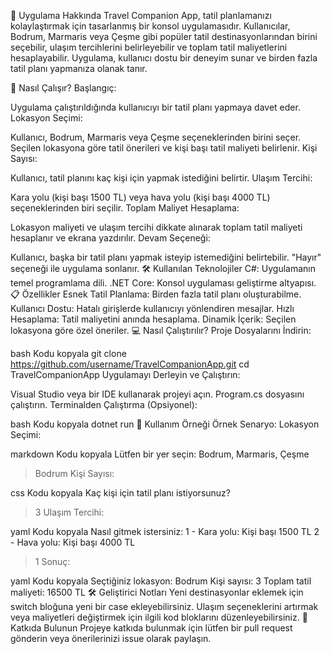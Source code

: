 📌 Uygulama Hakkında
Travel Companion App, tatil planlamanızı kolaylaştırmak için tasarlanmış bir konsol uygulamasıdır. Kullanıcılar, Bodrum, Marmaris veya Çeşme gibi popüler tatil destinasyonlarından birini seçebilir, ulaşım tercihlerini belirleyebilir ve toplam tatil maliyetlerini hesaplayabilir. Uygulama, kullanıcı dostu bir deneyim sunar ve birden fazla tatil planı yapmanıza olanak tanır.

🚀 Nasıl Çalışır?
Başlangıç:

Uygulama çalıştırıldığında kullanıcıyı bir tatil planı yapmaya davet eder.
Lokasyon Seçimi:

Kullanıcı, Bodrum, Marmaris veya Çeşme seçeneklerinden birini seçer.
Seçilen lokasyona göre tatil önerileri ve kişi başı tatil maliyeti belirlenir.
Kişi Sayısı:

Kullanıcı, tatil planını kaç kişi için yapmak istediğini belirtir.
Ulaşım Tercihi:

Kara yolu (kişi başı 1500 TL) veya hava yolu (kişi başı 4000 TL) seçeneklerinden biri seçilir.
Toplam Maliyet Hesaplama:

Lokasyon maliyeti ve ulaşım tercihi dikkate alınarak toplam tatil maliyeti hesaplanır ve ekrana yazdırılır.
Devam Seçeneği:

Kullanıcı, başka bir tatil planı yapmak isteyip istemediğini belirtebilir.
"Hayır" seçeneği ile uygulama sonlanır.
🛠️ Kullanılan Teknolojiler
C#: Uygulamanın temel programlama dili.
.NET Core: Konsol uygulaması geliştirme altyapısı.
📋 Özellikler
Esnek Tatil Planlama: Birden fazla tatil planı oluşturabilme.
Kullanıcı Dostu: Hatalı girişlerde kullanıcıyı yönlendiren mesajlar.
Hızlı Hesaplama: Tatil maliyetini anında hesaplama.
Dinamik İçerik: Seçilen lokasyona göre özel öneriler.
💻 Nasıl Çalıştırılır?
Proje Dosyalarını İndirin:

bash
Kodu kopyala
git clone https://github.com/username/TravelCompanionApp.git
cd TravelCompanionApp
Uygulamayı Derleyin ve Çalıştırın:

Visual Studio veya bir IDE kullanarak projeyi açın.
Program.cs dosyasını çalıştırın.
Terminalden Çalıştırma (Opsiyonel):

bash
Kodu kopyala
dotnet run
📝 Kullanım Örneği
Örnek Senaryo:
Lokasyon Seçimi:

markdown
Kodu kopyala
Lütfen bir yer seçin: Bodrum, Marmaris, Çeşme
> Bodrum
Kişi Sayısı:

css
Kodu kopyala
Kaç kişi için tatil planı istiyorsunuz?
> 3
Ulaşım Tercihi:

yaml
Kodu kopyala
Nasıl gitmek istersiniz:
1 - Kara yolu: Kişi başı 1500 TL
2 - Hava yolu: Kişi başı 4000 TL
> 1
Sonuç:

yaml
Kodu kopyala
Seçtiğiniz lokasyon: Bodrum
Kişi sayısı: 3
Toplam tatil maliyeti: 16500 TL
🛠️ Geliştirici Notları
Yeni destinasyonlar eklemek için switch bloğuna yeni bir case ekleyebilirsiniz.
Ulaşım seçeneklerini artırmak veya maliyetleri değiştirmek için ilgili kod bloklarını düzenleyebilirsiniz.
🤝 Katkıda Bulunun
Projeye katkıda bulunmak için lütfen bir pull request gönderin veya önerilerinizi issue olarak paylaşın.

